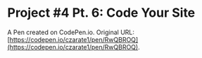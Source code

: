 # Project #4 Pt. 6: Code Your Site

A Pen created on CodePen.io. Original URL: [https://codepen.io/czarate1/pen/RwQBROQ](https://codepen.io/czarate1/pen/RwQBROQ).

